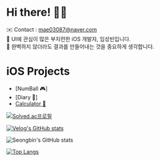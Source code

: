 # Hi there! 👋🏻

<span> ✉️ Contact : mae03087@naver.com </span> <br>
<span> 🔎 UI에 관심이 많은 부지런한 iOS 개발자, 임성빈입니다. </span> <br>
<span> 📱 완벽하지 않더라도 결과를 만들어내는 것을 중요하게 생각합니다. </span>

# iOS Projects
* [NumBall 🎮]
* [Diary 📖]
* [Calculator 🧮](https://github.com/CLim01/Calculator)


[![Solved.ac프로필](http://mazassumnida.wtf/api/v2/generate_badge?boj=clim03087)](https://solved.ac/clim03087)

[![Velog's GitHub stats](https://velog-readme-stats.vercel.app/api/badge?name=Seongbin)](https://velog.io/@mae03087)

![Seongbin's GitHub stats](https://github-readme-stats.vercel.app/api?username=Clim01&show_icons=true&theme=material-palenight)

[![Top Langs](https://github-readme-stats.vercel.app/api/top-langs/?username=Clim01&layout=compact&theme=material-palenight&langs_count=8)](https://github.com/anuraghazra/github-readme-stats)

